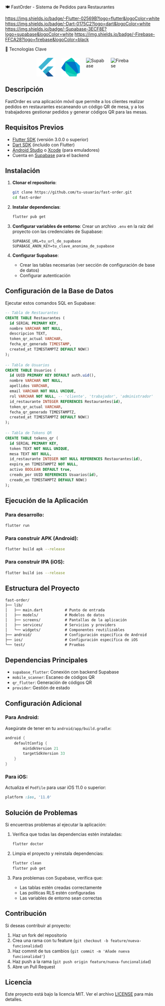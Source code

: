 🍽️ FastOrder - Sistema de Pedidos para Restaurantes

https://img.shields.io/badge/-Flutter-02569B?logo=flutter&logoColor=white
https://img.shields.io/badge/-Dart-0175C2?logo=dart&logoColor=white
https://img.shields.io/badge/-Supabase-3ECF8E?logo=supabase&logoColor=white
https://img.shields.io/badge/-Firebase-FFCA28?logo=firebase&logoColor=black

📱 Tecnologías Clave
<div style="display: flex; justify-content: center; gap: 20px; margin: 20px 0;"> <img src="https://raw.githubusercontent.com/devicons/devicon/master/icons/flutter/flutter-original.svg" alt="Flutter" width="60" height="60"> <img src="https://raw.githubusercontent.com/devicons/devicon/master/icons/dart/dart-original.svg" alt="Dart" width="60" height="60"> <img src="https://supabase.com/favicon.ico" alt="Supabase" width="60" height="60"> <img src="https://www.vectorlogo.zone/logos/firebase/firebase-icon.svg" alt="Firebase" width="60" height="60"> </div>

## Descripción

FastOrder es una aplicación móvil que permite a los clientes realizar pedidos en restaurantes escaneando un código QR de mesa, y a los trabajadores gestionar pedidos y generar códigos QR para las mesas.

## Requisitos Previos

- [Flutter SDK](https://flutter.dev/docs/get-started/install) (versión 3.0.0 o superior)
- [Dart SDK](https://dart.dev/get-dart) (incluido con Flutter)
- [Android Studio](https://developer.android.com/studio) o [Xcode](https://developer.apple.com/xcode/) (para emuladores)
- Cuenta en [Supabase](https://supabase.com/) para el backend

## Instalación

1. **Clonar el repositorio**:
   ```bash
   git clone https://github.com/tu-usuario/fast-order.git
   cd fast-order
   ```

2. **Instalar dependencias**:
   ```bash
   flutter pub get
   ```

3. **Configurar variables de entorno**:
   Crear un archivo `.env` en la raíz del proyecto con las credenciales de Supabase:
   ```
   SUPABASE_URL=tu_url_de_supabase
   SUPABASE_ANON_KEY=tu_clave_anonima_de_supabase
   ```

4. **Configurar Supabase**:
   - Crear las tablas necesarias (ver sección de configuración de base de datos)
   - Configurar autenticación

## Configuración de la Base de Datos

Ejecutar estos comandos SQL en Supabase:

```sql
-- Tabla de Restaurantes
CREATE TABLE Restaurantes (
  id SERIAL PRIMARY KEY,
  nombre VARCHAR NOT NULL,
  descripcion TEXT,
  token_qr_actual VARCHAR,
  fecha_qr_generado TIMESTAMP,
  created_at TIMESTAMPTZ DEFAULT NOW()
);

-- Tabla de Usuarios
CREATE TABLE Usuarios (
  id UUID PRIMARY KEY DEFAULT auth.uid(),
  nombre VARCHAR NOT NULL,
  apellidos VARCHAR,
  email VARCHAR NOT NULL UNIQUE,
  rol VARCHAR NOT NULL, -- 'cliente', 'trabajador', 'administrador'
  id_restaurante INTEGER REFERENCES Restaurantes(id),
  token_qr_actual VARCHAR,
  fecha_qr_generado TIMESTAMPTZ,
  created_at TIMESTAMPTZ DEFAULT NOW()
);

-- Tabla de Tokens QR
CREATE TABLE tokens_qr (
  id SERIAL PRIMARY KEY,
  token TEXT NOT NULL UNIQUE,
  mesa TEXT NOT NULL,
  id_restaurante INTEGER NOT NULL REFERENCES Restaurantes(id),
  expira_en TIMESTAMPTZ NOT NULL,
  activo BOOLEAN DEFAULT true,
  creado_por UUID REFERENCES Usuarios(id),
  creado_en TIMESTAMPTZ DEFAULT NOW()
);
```

## Ejecución de la Aplicación

### Para desarrollo:

```bash
flutter run
```

### Para construir APK (Android):

```bash
flutter build apk --release
```

### Para construir IPA (iOS):

```bash
flutter build ios --release
```

## Estructura del Proyecto

```
fast-order/
├── lib/
│   ├── main.dart          # Punto de entrada
│   ├── models/            # Modelos de datos
│   ├── screens/           # Pantallas de la aplicación
│   ├── services/          # Servicios y providers
│   └── widgets/           # Componentes reutilizables
├── android/               # Configuración específica de Android
├── ios/                   # Configuración específica de iOS
└── test/                  # Pruebas
```

## Dependencias Principales

- `supabase_flutter`: Conexión con backend Supabase
- `mobile_scanner`: Escaneo de códigos QR
- `qr_flutter`: Generación de códigos QR
- `provider`: Gestión de estado

## Configuración Adicional

### Para Android:

Asegúrate de tener en tu `android/app/build.gradle`:
```gradle
android {
    defaultConfig {
        minSdkVersion 21
        targetSdkVersion 33
    }
}
```

### Para iOS:

Actualiza el `Podfile` para usar iOS 11.0 o superior:
```ruby
platform :ios, '11.0'
```

## Solución de Problemas

Si encuentras problemas al ejecutar la aplicación:

1. Verifica que todas las dependencias estén instaladas:
   ```bash
   flutter doctor
   ```

2. Limpia el proyecto y reinstala dependencias:
   ```bash
   flutter clean
   flutter pub get
   ```

3. Para problemas con Supabase, verifica que:
   - Las tablas estén creadas correctamente
   - Las políticas RLS estén configuradas
   - Las variables de entorno sean correctas

## Contribución

Si deseas contribuir al proyecto:

1. Haz un fork del repositorio
2. Crea una rama con tu feature (`git checkout -b feature/nueva-funcionalidad`)
3. Haz commit de tus cambios (`git commit -m 'Añade nueva funcionalidad'`)
4. Haz push a la rama (`git push origin feature/nueva-funcionalidad`)
5. Abre un Pull Request

## Licencia

Este proyecto está bajo la licencia MIT. Ver el archivo [LICENSE](LICENSE) para más detalles.
